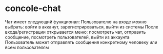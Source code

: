 # concole-chat
Чат имеет следующий функционал:
Пользователю на входе можно выбрать: войти в акканут, зарегистрироваться, выйти из системы
После входа/регистрации открывается меню: посмотреть чат, отправить сообщение, посмотреть пользователей, выйти из аккаунта
Пользователь может отправлять сообщения конкретному человеку или всем пользователям
